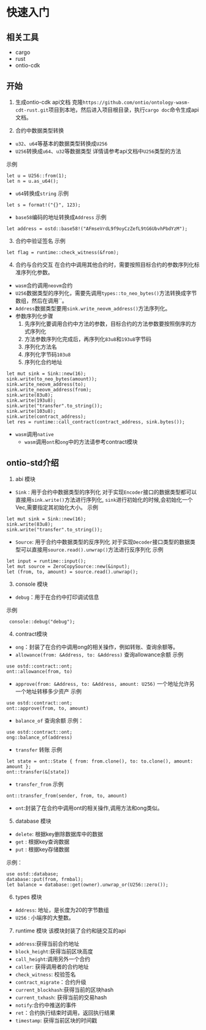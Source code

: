 # 快速入门

## 相关工具
- cargo
- rust
- ontio-cdk

## 开始
1. 生成ontio-cdk api文档
克隆`https://github.com/ontio/ontology-wasm-cdt-rust.git`项目到本地，然后进入项目根目录，执行`cargo doc`命令生成api文档。

2. 合约中数据类型转换
- `u32`、`u64`等基本的数据类型转换成`U256`
- `U256`转换成`u64`、`u32`等数据类型
详情请参考api文档中`U256`类型的方法

示例
```
let u = U256::from(1);
let n = u.as_u64();
```
- `u64`转换成`string`
示例
```
let s = format!("{}", 123);
```
- `base58`编码的地址转换成`Address`
示例
```
let address = ostd::base58!("AFmseVrdL9f9oyCzZefL9tG6UbvhPbdYzM");
```
3. 合约中验证签名
示例
```
let flag = runtime::check_witness(&from);
```

4. 合约与合约交互
在合约中调用其他合约时，需要按照目标合约的参数序列化标准序列化参数。
- `wasm`合约调用`neovm`合约
 - `U256`数据类型的序列化，需要先调用`types::to_neo_bytes()`方法转换成字节数组，然后在调用``。
 - `Address`数据类型要用`sink.write_neovm_address()`方法序列化。
 - 参数序列化步骤
   1. 先序列化要调用合约中方法的参数，目标合约的方法参数要按照倒序的方式序列化
   2. 方法参数序列化完成后，再序列化`83u8`和`193u8`字节码
   3. 序列化方法名
   4. 序列化字节码`103u8`
   5. 序列化合约地址
```
let mut sink = Sink::new(16);
sink.write(to_neo_bytes(amount));
sink.write_neovm_address(to);
sink.write_neovm_address(from);
sink.write(83u8);
sink.write(193u8);
sink.write("transfer".to_string());
sink.write(103u8);
sink.write(contract_address);
let res = runtime::call_contract(contract_address, sink.bytes());
```
- `wasm`调用`native`
  - `wasm`调用`ont`和`ong`中的方法请参考contract模块

## ontio-std介绍

1. abi 模块
- `Sink`  : 用于合约中数据类型的序列化
对于实现`Encoder`接口的数据类型都可以直接用`sink.write()`方法进行序列化,
`sink`进行初始化的时候,会初始化一个Vec,需要指定其初始化大小。
示例
```
let mut sink = Sink::new(16);
sink.write(83u8);
sink.write("transfer".to_string());
```

- `Source`: 用于合约中数据类型的反序列化
对于实现`Decoder`接口类型的数据类型可以直接用`source.read().unwrap()`方法进行反序列化
示例
```
let input = runtime::input();
let mut source = ZeroCopySource::new(&input);
let (from, to, amount) = source.read().unwrap();
```

3. console 模块

- `debug`：用于在合约中打印调试信息

示例
```
 console::debug("debug");
```

4. contract模块
- `ong`：封装了在合约中调用ong的相关操作，例如转账、查询余额等。
 - `allowance(from: &Address, to: &Address)` 查询allowance余额
 示例
```
use ostd::contract::ont;
ont::allowance(from, to)
```
 - `approve(from: &Address, to: &Address, amount: U256)` 一个地址允许另一个地址转移多少资产
 示例
```
use ostd::contract::ont;
ont::approve(from, to, amount)
```
 - `balance_of` 查询余额
 示例：
 ```
 use ostd::contract::ont;
 ong::balance_of(address)
 ```
 - `transfer` 转账
 示例
```
let state = ont::State { from: from.clone(), to: to.clone(), amount: amount };
ont::transfer(&[state])
```
 - `transfer_from`
 示例
```
ont::transfer_from(sender, from, to, amount)
```
- `ont`:封装了在合约中调用ont的相关操作,调用方法和ong类似。



5. database 模块
- `delete`: 根据key删除数据库中的数据
- `get`   : 根据key查询数据
- `put`   : 根据key存储数据

示例：
```
use ostd::database;
database::put(from, frmbal);
let balance = database::get(owner).unwrap_or(U256::zero());
```

6. types 模块
- `Address`: 地址，是长度为20的字节数组
- `U256`   : 小端序的大整数。

7. runtime 模块
该模块封装了合约和链交互的api
- `address`:获得当前合约地址
- `block_height`:获得当前区块高度
- `call_height`:调用另外一个合约
- `caller`: 获得调用者的合约地址
- `check_witness`: 校验签名
- `contract_migrate`：合约升级
- `current_blockhash`:获得当前的区块hash
- `current_txhash`: 获得当前的交易hash
- `notify`:合约中推送的事件
- `ret`：合约执行结束时调用，返回执行结果
- `timestamp`: 获得当前区块的时间戳